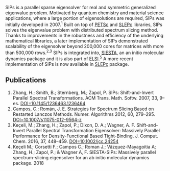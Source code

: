 SIPs is a parallel sparse eigensolver for real and symmetric generalized eigenvalue problem. Motivated by quantum chemistry and material science applications, where a large portion of eigensolutions are required, SIPs was initially developed in 2007.<sup>1</sup> Built on top of [PETSc](https://www.mcs.anl.gov/petsc/) and [SLEPc](http://slepc.upv.es/) libraries, SIPs solves the eigenvalue problem with distributed spectrum slicing method. Thanks to improvements in the robustness and efficiency of the underlying mathematical libraries, a later implementation of SIPs demonstrated scalability of the eigensolver beyond 200,000 cores for matrices with more than 500,000 rows.<sup>2,3</sup> SIPs is integrated into, [SIESTA](https://departments.icmab.es/leem/siesta/), an an initio molecular dynamics package and it is also part of [ELSI](https://wordpress.elsi-interchange.org/).<sup>5</sup> A more recent implementation of SIPs is now available in [SLEPc](http://slepc.upv.es/) package. 

## Publications
1. Zhang, H.; Smith, B.; Sternberg, M.; Zapol, P. SIPs: Shift-and-Invert Parallel Spectral Transformations. ACM Trans. Math. Softw. 2007, 33, 9–es. [DOI=10.1145/1236463.1236464](doi.org/10.1145/1236463.1236464)
2. Campos, C.; Román, J. E. Strategies for Spectrum Slicing Based on Restarted Lanczos Methods. Numer. Algorithms 2012, 60, 279–295.
[DOI=10.1007/s11075-012-9564-z](doi.org/10.1007/s11075-012-9564-z)
3. Keçeli, M.; Zhang, H.; Zapol, P.; Dixon, D. A.; Wagner, A. F. Shift-and-Invert Parallel Spectral Transformation Eigensolver: Massively Parallel Performance for Density-Functional Based Tight-Binding. J. Comput. Chem. 2016, 37, 448–459.
[DOI=10.1002/jcc.24254](doi.org/10.1002/jcc.24254)
4. Keçeli M.; Corsetti F.; Campos C.; Roman J.; Vâzquez-Mayagoitia A;  Zhang, H.; Zapol, P.; & Wagner A, F. SIESTA-SIPs: Massively parallel spectrum-slicing eigensolver for an ab initio molecular dynamics package. 2018
